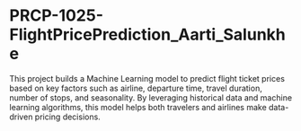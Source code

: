 # PRCP-1025-FlightPricePrediction_Aarti_Salunkhe
This project builds a Machine Learning model to predict flight ticket prices based on key factors such as airline, departure time, travel duration, number of stops, and seasonality. By leveraging historical data and machine learning algorithms, this model helps both travelers and airlines make data-driven pricing decisions.
